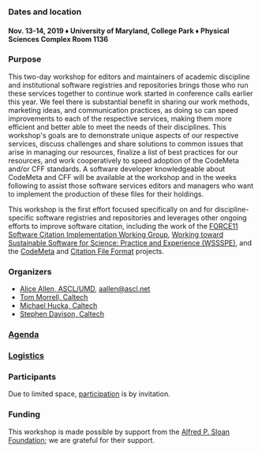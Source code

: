 ### Dates and location
#### Nov. 13-14, 2019 &#9830; University of Maryland, College Park &#9830; Physical Sciences Complex Room 1136

### Purpose

This two-day workshop for editors and maintainers of academic discipline and institutional software registries and repositories brings those who run these services together to continue work started in conference calls earlier this year. We feel there is substantial benefit in sharing our work methods, marketing ideas, and communication practices, as doing so can speed improvements to each of the respective services, making them more efficient and better able to meet the needs of their disciplines. This workshop's goals are to demonstrate unique aspects of our respective services, discuss challenges and share solutions to common issues that arise in managing our resources, finalize a list of best practices for our resources, and work cooperatively to speed adoption of the CodeMeta and/or CFF standards. A software developer knowledgeable about CodeMeta and CFF will be available at the workshop and in the weeks following to assist those software services editors and managers who want to implement the production of these files for their holdings.

This workshop is the first effort focused specifically on and for discipline-specific software registries and repositories and leverages other ongoing efforts to improve software citation, including the work of the [FORCE11 Software Citation Implementation Working Group](https://github.com/force11/force11-sciwg), [Working toward Sustainable Software for Science: Practice and Experience (WSSSPE)](http://wssspe.researchcomputing.org.uk/), and the [CodeMeta](https://codemeta.github.io/) and [Citation File Format](https://citation-file-format.github.io/) projects.

### Organizers
- [Alice Allen, ASCL/UMD](http://ascl.net/wordpress/about-ascl/people/alice_allen/), aallen@ascl.net
- [Tom Morrell, Caltech](https://www.library.caltech.edu/person/tom-morrell)
- [Michael Hucka, Caltech](https://www.library.caltech.edu/person/michael-hucka)
- [Stephen Davison, Caltech](https://www.library.caltech.edu/person/stephen-davison)

### [Agenda](Agenda.md)

### [Logistics](Logistics.md)  

### Participants

Due to limited space, [participation](https://github.com/ASCLnet/SWRegistryWorkshop/blob/master/Participants.md) is by invitation.

### Funding  
This workshop is made possible by support from the [Alfred P. Sloan Foundation](https://sloan.org/); we are grateful for their support.
